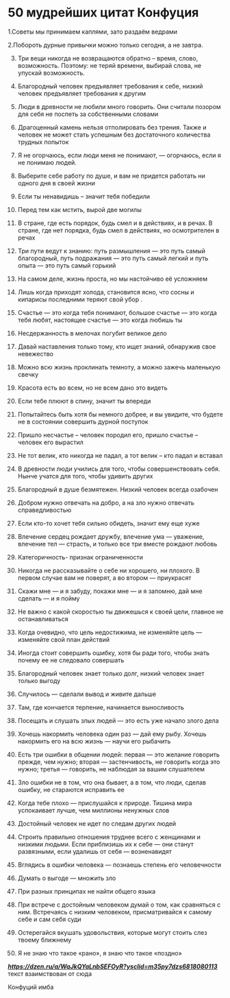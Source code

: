 # 50 мудрейших цитат Конфуция

 1.Советы мы принимаем каплями, зато раздаём ведрами

 2.Побороть дурные привычки можно только сегодня, а не завтра.

3. Три вещи никогда не возвращаются обратно – время, слово, возможность. Поэтому: не теряй времени, выбирай слова, не упускай возможность.

4. Благородный человек предъявляет требования к себе, низкий человек предъявляет требования к другим

5. Люди в древности не любили много говорить. Они считали позором для себя не поспеть за собственными словами
  
6. Драгоценный камень нельзя отполировать без трения. Также и человек не может стать успешным без достаточного количества трудных попыток

7. Я не огорчаюсь, если люди меня не понимают, — огорчаюсь, если я не понимаю людей.

8. Выберите себе работу по душе, и вам не придется работать ни одного дня в своей жизни

9. Если ты ненавидишь – значит тебя победили
   
10. Перед тем как мстить, вырой две могилы

11. В стране, где есть порядок, будь смел и в действиях, и в речах. В стране, где нет порядка, будь смел в действиях, но осмотрителен в речах

12. Три пути ведут к знанию: путь размышления — это путь самый благородный, путь подражания — это путь самый легкий и путь опыта — это путь самый горький

13. На самом деле, жизнь проста, но мы настойчиво её усложняем

14. Лишь когда приходят холода, становится ясно, что сосны и кипарисы последними теряют свой убор .

15. Счастье — это когда тебя понимают, большое счастье — это когда тебя любят, настоящее счастье — это когда любишь ты

16. Несдержанность в мелочах погубит великое дело

17. Давай наставления только тому, кто ищет знаний, обнаружив свое невежество

18. Можно всю жизнь проклинать темноту, а можно зажечь маленькую свечку

19. Красота есть во всем, но не всем дано это видеть

20. Если тебе плюют в спину, значит ты впереди

21. Попытайтесь быть хотя бы немного добрее, и вы увидите, что будете не в состоянии совершить дурной поступок

22. Пришло несчастье – человек породил его, пришло счастье – человек его вырастил

23. Не тот велик, кто никогда не падал, а тот велик – кто падал и вставал

24. В древности люди учились для того, чтобы совершенствовать себя. Нынче учатся для того, чтобы удивить других

25. Благородный в душе безмятежен. Низкий человек всегда озабочен

26. Добром нужно отвечать на добро, а на зло нужно отвечать справедливостью

27. Если кто-то хочет тебя сильно обидеть, значит ему еще хуже

28. Влечение сердец рождает дружбу, влечение ума — уважение, влечение тел — страсть, и только все три вместе рождают любовь

29. Категоричность- признак ограниченности

30. Никогда не рассказывайте о себе ни хорошего, ни плохого. В первом случае вам не поверят, а во втором — приукрасят

31. Скажи мне — и я забуду, покажи мне — и я запомню, дай мне сделать — и я пойму

32. Не важно с какой скоростью ты движешься к своей цели, главное не останавливаться

33. Когда очевидно, что цель недостижима, не изменяйте цель — изменяйте свой план действий

34. Иногда стоит совершить ошибку, хотя бы ради того, чтобы знать почему ее не следовало совершать

35. Благородный человек знает только долг, низкий человек знает только выгоду

36. Случилось — сделали вывод и живите дальше

37. Там, где кончается терпение, начинается выносливость

38. Посещать и слушать злых людей — это есть уже начало злого дела

39. Хочешь накормить человека один раз — дай ему рыбу. Хочешь накормить его на всю жизнь — научи его рыбачить

40. Есть три ошибки в общении людей: первая — это желание говорить прежде, чем нужно; вторая — застенчивость, не говорить когда это нужно; третья — говорить, не наблюдая за вашим слушателем

41. Зло ошибки не в том, что она бывает, а в том, что люди, сделав ошибку, не стараются исправить ее

42. Когда тебе плохо — прислушайся к природе. Тишина мира успокаивает лучше, чем миллионы ненужных слов

43. Достойный человек не идет по следам других людей

44. Строить правильно отношения труднее всего с женщинами и низкими людьми. Если приблизишь их к себе — они станут развязными, если удалишь от себя — возненавидят

45. Вглядись в ошибки человека — познаешь степень его человечности

46. Думать о выгоде — множить зло

47. При разных принципах не найти общего языка

48. При встрече с достойным человеком думай о том, как сравняться с ним. Встречаясь с низким человеком, присматривайся к самому себе и сам себя суди

49. Остерегайся вкушать удовольствия, которые могут стоить слез твоему ближнему

50. Я не знаю что такое «рано», я знаю что такое «поздно»

***https://dzen.ru/a/WqJkQYaLnbSEFOyR?ysclid=m35py7dzs6818080113***
текст взаимствован от сюда

Конфуций имба
